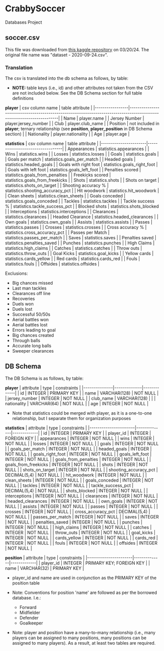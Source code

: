 # CrabbySoccer
Databases Project

## soccer.csv
This file was downloaded from [this kaggle repository](https://www.kaggle.com/code/desalegngeb/english-premier-league-players-statistics/input) on 03/20/24. The original file name was "dataset - 2020-09-24.csv".

### Translation
The csv is translated into the db schema as follows, by table:

* <b>NOTE: </b> table keys (i.e., id) and other attributes not
    taken from the CSV are not included below. See the
    DB Schema section for full table definitions


<b>player</b>
| csv column name | table attribute                                                                                                        |
|-----------------|------------------------------------------------------------------------------------------------------------------------|
| Name            | player.name                                                                                                            |
| Jersey Number   | player.jersey_number                                                                                                   |
| Club            | player.club_name                                                                                                       |
| Position        | not included in <b>player</b>; ternary relationship (see <b>position</b>, <b>player_position</b> in DB Schema section) |
| Nationality     | player.nationality                                                                                                     |
| Age             | player.age                                                                                                             |


<b>statistics</b>
| csv column name       | table attribute                  |
|-----------------------|----------------------------------|
| Appearances           | statistics.appearances           |
| Wins                  | statistics.wins                  |
| Losses                | statistics.losses                |
| Goals                 | statistics.goals                 |
| Goals per match       | statistics.goals_per_match       |
| Headed goals          | statistics.headed_goals          |
| Goals with right foot | statistics.goals_right_foot      |
| Goals with left foot  | statistics.goals_left_foot       |
| Penalties scored      | statistics.goals_from_penalties  |
| Freekicks scored      | statistics.goals_from_freekicks  |
| Shots                 | statistics.shots                 |
| Shots on target       | statistics.shots_on_target       |
| Shooting accuracy %   | statistics.shooting_accuracy_pct |
| Hit woodwork          | statistics.hit_woodwork          |
| Clean sheets          | statistics.clean_sheets          |
| Goals conceded        | statistics.goals_conceded        |
| Tackles               | statistics.tackles               |
| Tackle success %      | statistics.tackle_success_pct    |
| Blocked shots         | statistics.shots_blocked         |
| Interceptions         | statistics.interceptions         |
| Clearances            | statistics.clearances            |
| Headed Clearance      | statistics.headed_clearances     |
| Own goals             | statistics.own_goals             |
| Assists               | statistics.assists               |
| Passes                | statistics.passes                |
| Crosses               | statistics.crosses               |
| Cross accuracy %      | statistics.cross_accuracy_pct    |
| Passes per Match      | statistics.passes_per_match      |
| Saves                 | statistics.saves                 |
| Penalties saved       | statistics.penalties_saved       |
| Punches               | statistics.punches               |
| High Claims           | statistics.high_claims           |
| Catches               | statistics.catches               |
| Throw outs            | statistics.throw_outs            |
| Goal Kicks            | statistics.goal_kicks            |
| Yellow cards          | statistics.cards_yellow          |
| Red cards             | statistics.cards_red             |
| Fouls                 | statistics.fouls                 |
| Offsides              | statistics.offsides              |

Exclusions:
* Big chances missed
* Last man tackles
* Clearances off line
* Recoveries
* Duels won
* Duels lost
* Successful 50/50s
* Aerial battles won
* Aerial battles lost
* Errors leading to goal
* Big chances created
* Through balls
* Accurate long balls
* Sweeper clearances
    
## DB Schema

The DB Schema is as follows, by table:

<b>player</b>
| attribute     | type         | constraints |
|---------------|--------------|-------------|
| id            | INTEGER      | PRIMARY KEY |
| name          | VARCHAR(128) | NOT NULL    |
| jersey_number | INTEGER      | NOT NULL    |
| club_name     | VARCHAR(128) |             |
| nationality   | VARCHAR(64)  | NOT NULL    |
| age           | INTEGER      | NOT NULL    |

* Note that statistics could be merged with player, as it is a one-to-one relationship, but I separate them for organization purposes

<b>statistics</b>
| attribute             | type         | constraints |
|-----------------------|--------------|-------------|
| id                    | INTEGER      | PRIMARY KEY |
| player_id             | INTEGER      | FOREIGN KEY |
| appearances           | INTEGER      | NOT NULL    |
| wins                  | INTEGER      | NOT NULL    |
| losses                | INTEGER      | NOT NULL    |
| goals                 | INTEGER      | NOT NULL    |
| goals_per_match       | INTEGER      | NOT NULL    |
| headed_goals          | INTEGER      | NOT NULL    |
| goals_right_foot      | INTEGER      | NOT NULL    |
| goals_left_foot       | INTEGER      | NOT NULL    |
| goals_from_penalties  | INTEGER      | NOT NULL    |
| goals_from_freekicks  | INTEGER      | NOT NULL    |
| shots                 | INTEGER      | NOT NULL    |
| shots_on_target       | INTEGER      | NOT NULL    |
| shooting_accuracy_pct | DECIMAL(5,4) | NOT NULL    |
| hit_woodwork          | INTEGER      | NOT NULL    |
| clean_sheets          | INTEGER      | NOT NULL    |
| goals_conceded        | INTEGER      | NOT NULL    |
| tackles               | INTEGER      | NOT NULL    |
| tackle_success_pct    | DECIMAL(5,4) | NOT NULL    |
| shots_blocked         | INTEGER      | NOT NULL    |
| interceptions         | INTEGER      | NOT NULL    |
| clearances            | INTEGER      | NOT NULL    |
| headed_clearances     | INTEGER      | NOT NULL    |
| own_goals             | INTEGER      | NOT NULL    |
| assists               | INTEGER      | NOT NULL    |
| passes                | INTEGER      | NOT NULL    |
| crosses               | INTEGER      | NOT NULL    |
| cross_accuracy_pct    | DECIMAL(5,4) | NOT NULL    |
| passes_per_match      | INTEGER      | NOT NULL    |
| saves                 | INTEGER      | NOT NULL    |
| penalties_saved       | INTEGER      | NOT NULL    |
| punches               | INTEGER      | NOT NULL    |
| high_claims           | INTEGER      | NOT NULL    |
| catches               | INTEGER      | NOT NULL    |
| throw_outs            | INTEGER      | NOT NULL    |
| goal_kicks            | INTEGER      | NOT NULL    |
| cards_yellow          | INTEGER      | NOT NULL    |
| cards_red             | INTEGER      | NOT NULL    |
| fouls                 | INTEGER      | NOT NULL    |
| offsides              | INTEGER      | NOT NULL    |

<b>position</b>
| attribute             | type         | constraints |
|-----------------------|--------------|-------------|
| player_id             | INTEGER      | PRIMARY KEY; FOREIGN KEY |
| name                  | VARCHAR(32)  | PRIMARY KEY |
* player_id and name are used in conjunction as the PRIMARY KEY of the position table
* Note: Conventions for position 'name' are followed as per the borrowed database. I.e.:
    * Forward
    * Midfielder
    * Defender
    * Goalkeeper


* Note: player and position have a many-to-many relationship (i.e., many players can be assigned to many positions, many positions can be assigned to many players).
    As a result, at least two tables are required. 


